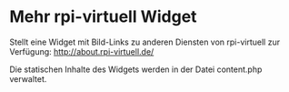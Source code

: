 # Mehr rpi-virtuell Widget

Stellt eine Widget mit Bild-Links zu anderen Diensten von rpi-virtuell zur Verfügung:
http://about.rpi-virtuell.de/

Die statischen Inhalte des Widgets werden in der Datei content.php verwaltet. 

